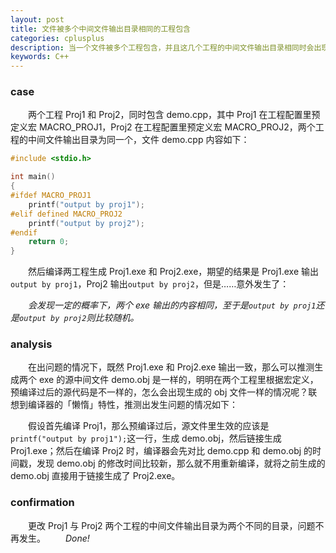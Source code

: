 ```yaml
---
layout: post
title: 文件被多个中间文件输出目录相同的工程包含
categories: cplusplus
description: 当一个文件被多个工程包含，并且这几个工程的中间文件输出目录相同时会出现问题。
keywords: C++
---
```


### case

　　两个工程 Proj1 和 Proj2，同时包含 demo.cpp，其中 Proj1 在工程配置里预定义宏 MACRO\_PROJ1，Proj2 在工程配置里预定义宏 MACRO\_PROJ2，两个工程的中间文件输出目录为同一个，文件 demo.cpp 内容如下：

```c++
#include <stdio.h>

int main()
{
#ifdef MACRO_PROJ1
    printf("output by proj1");
#elif defined MACRO_PROJ2
    printf("output by proj2");
#endif
    return 0;
}
```

　　然后编译两工程生成 Proj1.exe 和 Proj2.exe，期望的结果是 Proj1.exe 输出`output by proj1`，Proj2 输出`output by proj2`，但是……意外发生了：

　　*会发现一定的概率下，两个 exe 输出的内容相同，至于是`output by proj1`还是`output by proj2`则比较随机。*

### analysis

　　在出问题的情况下，既然 Proj1.exe 和 Proj2.exe 输出一致，那么可以推测生成两个 exe 的源中间文件 demo.obj 是一样的，明明在两个工程里根据宏定义，预编译过后的源代码是不一样的，怎么会出现生成的 obj 文件一样的情况呢？联想到编译器的「懒惰」特性，推测出发生问题的情况如下：

　　假设首先编译 Proj1，那么预编译过后，源文件里生效的应该是`printf("output by proj1");`这一行，生成 demo.obj，然后链接生成 Proj1.exe；然后在编译 Proj2 时，编译器会先对比 demo.cpp 和 demo.obj 的时间戳，发现 demo.obj 的修改时间比较新，那么就不用重新编译，就将之前生成的 demo.obj 直接用于链接生成了 Proj2.exe。

### confirmation

　　更改 Proj1 与 Proj2 两个工程的中间文件输出目录为两个不同的目录，问题不再发生。
　　*Done!*
